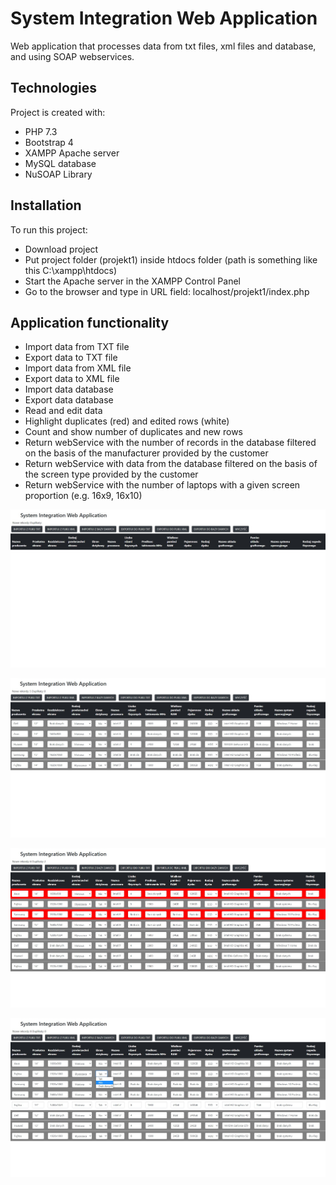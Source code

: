 # System Integration Web Application
Web application that processes data from txt files, xml files and database, and using SOAP webservices.
	
## Technologies
Project is created with:
* PHP 7.3
* Bootstrap 4
* XAMPP Apache server
* MySQL database
* NuSOAP Library
	
## Installation
To run this project:

* Download project
* Put project folder (projekt1) inside htdocs folder (path is something like this C:\xampp\htdocs)
* Start the Apache server in the XAMPP Control Panel
* Go to the browser and type in URL field: localhost/projekt1/index.php

## Application functionality
* Import data from TXT file
* Export data to TXT file
* Import data from XML file
* Export data to XML file
* Import data database
* Export data database
* Read and edit data
* Highlight duplicates (red) and edited rows (white)
* Count and show number of duplicates and new rows
* Return webService with the number of records in the database filtered on the basis of the manufacturer provided by the customer
* Return webService with data from the database filtered on the basis of the screen type provided by the customer
* Return webService with the number of laptops with a given screen proportion (e.g. 16x9, 16x10)

![System Integration Project](./images/1.jpg)

![System Integration Project - export](./images/2.jpg)

![System Integration Project - export from 2 sources](./images/3.jpg)

![System Integration Project - edit row](./images/4.jpg)

